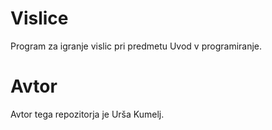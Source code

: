 # Vislice
Program za igranje vislic pri predmetu Uvod v programiranje.

# Avtor
Avtor tega repozitorja je Urša Kumelj.